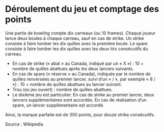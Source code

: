 Déroulement du jeu et comptage des points
===========================================

Une partie de bowling compte dix carreaux (ou 10 frames). Chaque joueur lance deux boules à chaque carreau, sauf en cas de strike. Un strike consiste à faire tomber les dix quilles avec la première boule. Le spare consiste à faire tomber les dix quilles avec les deux tirs consécutifs du carreau.

* En cas de strike (« abat » au Canada, indiqué par un « X ») : 10 + nombre de quilles abattues après les deux lancers suivants.
* En cas de spare (« réserve » au Canada), indiquée par le nombre de quilles renversées au premier lancer, suivi d’un « / », par exemple « 8 / ») : 10 + nombre de quilles abattues au lancer suivant.
* Trou (ou jeu ouvert) : nombre de quilles abattues.
* Le dixième jeu est particulier. En cas de strike au premier lancer, deux lancers supplémentaires sont accordés. En cas de réalisation d’un spare, un lancer supplémentaire est accordé.

Ainsi, la marque parfaite est de 300 points, pour douze strike consécutifs.

Source : Wikipedia